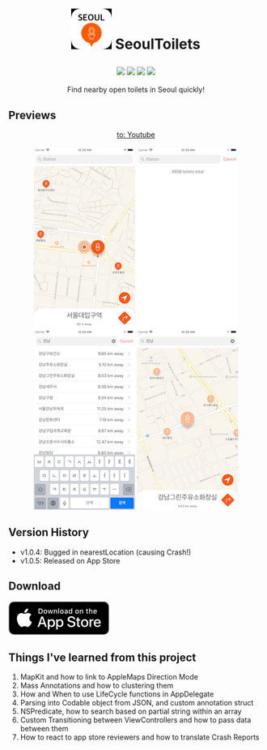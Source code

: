 # <p align="center"> ![Icon](Resources/SeoulToiletsIcons/icon_40pt@2x.png) SeoulToilets </p>

<p align="center">
<img src="https://img.shields.io/badge/swift-4.1-ff6600.svg" />
<img src="https://img.shields.io/badge/xcode-9.3-0087ff.svg" />
<img src="https://img.shields.io/badge/contacts-@Willicious.k-ff5a00.svg" />
<img src="https://img.shields.io/github/license/mashape/apistatus.svg" /> <br><br>
Find nearby open toilets in Seoul quickly!
</p>

## Previews
<p align="center">
<a href="https://youtu.be/ulOin1p9VVU"> to: Youtube </a> <br><br>

<img src="ScreenShots/p55-1-resize.png" />
<img src="ScreenShots/p55-2-resize.png" />
<img src="ScreenShots/p55-3-resize.png" />
<img src="ScreenShots/p55-4-resize.png" />
</p>

## Version History
- v1.0.4: Bugged in nearestLocation (causing Crash!)
- v1.0.5: Released on App Store

## Download
<a href="https://itunes.apple.com/us/app/seoultoilets/id1394390892?l=ko&ls=1&mt=8"> ![Available](Resources/Download_on_the_App_Store_Badge_US-UK_blk_092917.png)
</a>


## Things I've learned from this project
1. MapKit and how to link to AppleMaps Direction Mode
2. Mass Annotations and how to clustering them
3. How and When to use LifeCycle functions in AppDelegate
4. Parsing into Codable object from JSON, and custom annotation struct
5. NSPredicate, how to search based on partial string within an array
6. Custom Transitioning between ViewControllers and how to pass data between them
7. How to react to app store reviewers and how to translate Crash Reports
